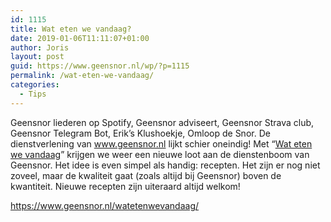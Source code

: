 ```yaml
---
id: 1115
title: Wat eten we vandaag?
date: 2019-01-06T11:11:07+01:00
author: Joris
layout: post
guid: https://www.geensnor.nl/wp/?p=1115
permalink: /wat-eten-we-vandaag/
categories:
  - Tips
---
```

Geensnor liederen op Spotify, Geensnor adviseert, Geensnor Strava club, Geensnor Telegram Bot, Erik&#8217;s Klushoekje, Omloop de Snor. De dienstverlening van www.geensnor.nl lijkt schier oneindig! Met &#8220;[Wat eten we vandaag](https://www.geensnor.nl/watetenwevandaag/)&#8221; krijgen we weer een nieuwe loot aan de dienstenboom van Geensnor. Het idee is even simpel als handig: recepten. Het zijn er nog niet zoveel, maar de kwaliteit gaat (zoals altijd bij Geensnor) boven de kwantiteit. Nieuwe recepten zijn uiteraard altijd welkom!

<https://www.geensnor.nl/watetenwevandaag/>